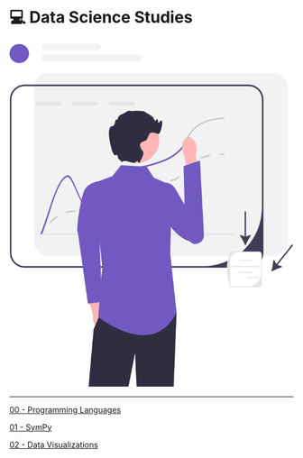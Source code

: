 # 💻 Data Science Studies

<div align="center">
  <img src='./assets/data-science.svg' alt='Data Science' />
</div>

---

[00 - Programming Languages](https://github.com/CSFelix/data-science-studies/tree/main/0%20-%20Programming%20Languages)

[01 - SymPy](https://github.com/CSFelix/data-science-studies/tree/main/01%20-%20Sympy)

[02 - Data Visualizations](https://github.com/CSFelix/data-science-studies/tree/main/02%20-%20Data%20Visualizations)
